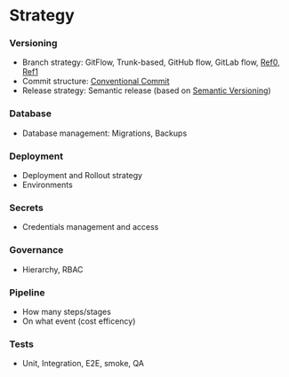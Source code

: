 # Strategy

### Versioning
- Branch strategy: GitFlow, Trunk-based, GitHub flow, GitLab flow, [Ref0](https://nvie.com/posts/a-successful-git-branching-model/), [Ref1](https://www.abtasty.com/blog/git-branching-strategies/)  
- Commit structure: [Conventional Commit](https://www.conventionalcommits.org/en/v1.0.0/)  
- Release strategy: Semantic release (based on [Semantic Versioning](https://semver.org/))  

### Database
- Database management: Migrations, Backups

### Deployment
- Deployment and Rollout strategy
- Environments

### Secrets
- Credentials management and access

### Governance
- Hierarchy, RBAC

### Pipeline
- How many steps/stages
- On what event (cost efficency)

### Tests
- Unit, Integration, E2E, smoke, QA